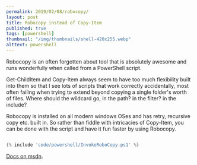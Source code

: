 ```yaml
---
permalink: 2019/02/08/robocopy/
layout: post
title: Robocopy instead of Copy-Item
published: true
tags: [powershell]
thumbnail: "/img/thumbnails/shell-420x255.webp"
alttext: powershell
---
```


Robocopy is an often forgotten about tool that is absolutely awesome and runs wonderfully when called
from a PowerShell script.

Get-ChildItem and Copy-Item always seem to have too much flexibility built into them so that I see lots of
scripts that work correctly accidentally, most often failing when trying to extend beyond copying a single
folder's worth of files. Where should the wildcard go, in the path? in the filter? in the include?

Robocopy is installed on all modern windows OSes and has retry, recursive copy etc. built in. So rather than
fiddle with intricacies of Copy-Item, you can be done with the script and have it fun faster by using Robocopy.

```powershell

{% include 'code/powershell/InvokeRoboCopy.ps1' %}

```
<a href="https://docs.microsoft.com/en-us/windows-server/administration/windows-commands/robocopy">Docs on msdn</a>.
